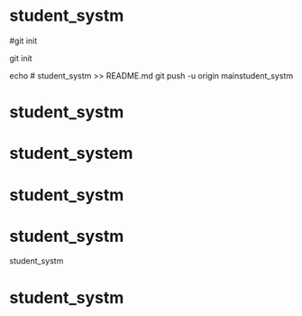 # student_systm
#git init

git init


echo # student_systm >> README.md
git push -u origin mainstudent_systm
# student_systm
# student_system
# student_systm
# student_systm
student_systm
# student_systm
